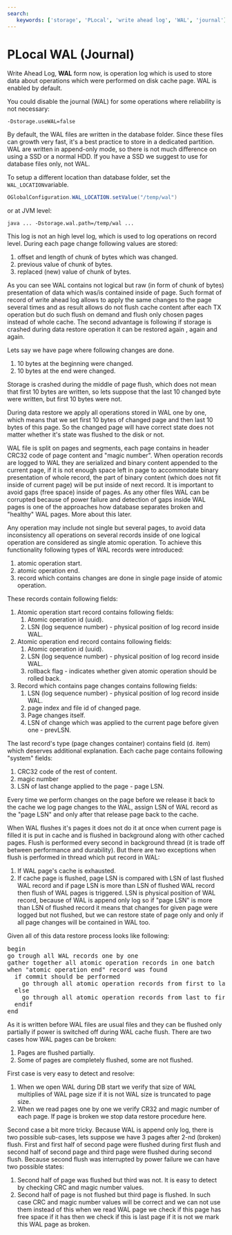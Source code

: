 ```yaml
---
search:
   keywords: ['storage', 'PLocal', 'write ahead log', 'WAL', 'journal']
---
```


# PLocal WAL (Journal)

Write Ahead Log, **WAL** form now, is operation log which is used to store data about operations which were performed on disk cache page. WAL is enabled by default.

You could disable the journal (WAL) for some operations where reliability is not necessary:

    -Dstorage.useWAL=false

By default, the WAL files are written in the database folder. Since these files can growth very fast, it's a best practice to store in a dedicated partition. WAL are written in append-only mode, so there is not much difference on using a SSD or a normal HDD. If you have a SSD we suggest to use for database files only, not WAL.

To setup a different location than database folder, set the `WAL_LOCATION`variable.

```java
OGlobalConfiguration.WAL_LOCATION.setValue("/temp/wal")
```

or at JVM level:
```
java ... -Dstorage.wal.path=/temp/wal ...
```

This log is not an high level log, which is used to log operations on record level. During each page change following values are stored:

1. offset and length of chunk of bytes which was changed.
2. previous value of chunk of bytes.
3. replaced (new) value of chunk of bytes.

As you can see WAL contains not logical but raw (in form of chunk of bytes) presentation of data which was/is contained inside of page. Such format of record of write ahead log allows to apply the same changes to the page several times and as result allows do not flush cache content after each TX operation but do such flush on demand and flush only chosen pages instead of whole cache. The second advantage is following if storage is crashed during data restore operation it can be restored again , again and again.

Lets say we have page where following changes are done.

1. 10 bytes at the beginning were changed.
2. 10 bytes at the end were changed.

Storage is crashed during the middle of page flush, which does not mean that first 10 bytes are written, so lets suppose that the last 10 changed byte were written, but first 10 bytes were not.

During data restore we apply all operations stored in WAL one by one, which means that we set first 10 bytes of changed page and then last 10 bytes of this page. So the changed page will have correct state does not matter whether it's state was flushed to the disk or not.

WAL file is split on pages and segments, each page contains in header CRC32 code of page content and "magic number".
When operation records are logged to WAL they are serialized and binary content appended to the current page, if it is not enough space left in page to accommodate binary presentation of whole record, the part of binary content (which does not fit inside of current page) will be put inside of next record. It is important to avoid gaps (free space) inside of pages. As any other files WAL can be corrupted because of power failure and detection of gaps inside WAL pages is one of the approaches how database separates  broken and "healthy" WAL pages. More about this later.

Any operation may include not single but several pages, to avoid data inconsistency all operations on several records inside of one logical operation are considered as single atomic operation.
To achieve this functionality following types of WAL records were introduced:

1. atomic operation start.
2. atomic operation end.
3. record which contains changes are done in single page inside of atomic operation.

These records contain following fields:

1. Atomic operation start record contains following fields:
   1. Atomic operation id (uuid).
   2. LSN (log sequence number) - physical position of log record inside WAL.
2. Atomic operation end record contains following fields:
   1. Atomic operation id (uuid).
   2. LSN (log sequence number) - physical position of log record inside WAL.
   3. rollback flag  - indicates whether given atomic operation should be rolled back.
3. Record which contains page changes contains following fields:
   1. LSN (log sequence number) - physical position of log record inside WAL.
   2. page index and file id of changed page.
   3. Page changes itself.
   4. LSN of change which was applied to the current page before given one - prevLSN.

The last record's type (page changes container) contains field (d. item) which deserves additional explanation. Each cache page contains following "system" fields:

1. CRC32 code of the rest of content.
2. magic number
3. LSN of last change applied to the page - page LSN.

Every time we perform changes on the page before we release it back to the cache we log page changes to the WAL, assign LSN of WAL record as the "page LSN" and only after that release page back to the cache.

When WAL flushes it's pages it does not do it at once when current page is filled it is put in cache and is flushed in background along with other cached pages. Flush is performed every second in background thread (it is trade off between performance and durability). But there are two exceptions when flush is performed in thread which put record in WAL:

1. If WAL page's cache is exhausted.
2. If cache page is flushed, page LSN is compared with LSN of last flushed WAL record and if page LSN  is more than LSN of flushed WAL record then flush of WAL pages is triggered. LSN is physical position of WAL record, because of WAL is append only log so if "page LSN" is more than LSN of flushed record it means that changes for given page were logged but not flushed, but we can restore state of page only and only if all page changes will be contained in WAL too.

Given all of this data restore process looks like following:
<pre>
begin
go trough all WAL records one by one
gather together all atomic operation records in one batch
when "atomic operation end" record was found
  if commit should be performed
    go through all atomic operation records from first to last, apply all page changes, set page LSN to the LSN of applied WAL record.
  else
    go through all atomic operation records from last to first, set old page's content, set page LSN to the WALRecord.prevLSN value.
  endif
end
</pre>

As it is written before WAL files are usual files and they can be flushed only partially if power is switched off during WAL cache flush. There are two cases how WAL pages can be broken:

1. Pages are flushed partially.
2. Some of pages are completely flushed, some are not flushed.

First case is very easy to detect and resolve:

1. When we open WAL during DB start we verify that size of WAL multiplies of WAL page size if it is not WAL size is truncated to page size.
2. When we read pages one by one we verify CR32 and magic number of each page. If page is broken we stop data restore procedure here.

Second case a bit more tricky. Because WAL is append only log, there is two possible sub-cases,
lets suppose we have 3 pages after 2-nd (broken) flush. First and first half of second page were flushed during first flush and second half of second page and third page were flushed during second flush.
Because second flush was interrupted by power failure we can have two possible states:

1. Second half of page was flushed but third was not. It is easy to detect by checking CRC and magic number values.
2. Second half of page is not flushed but third page is flushed. In such case CRC and magic number values will be correct and we can not use them instead of this when we read WAL page we check if this page has free space if it has then we check if this is last page if it is not we mark this WAL page as broken.


